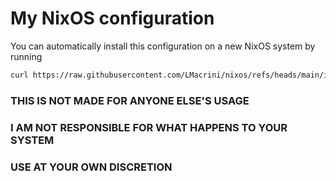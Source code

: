 # My NixOS configuration

You can automatically install this configuration on a new NixOS system by running
```bash
curl https://raw.githubusercontent.com/LMacrini/nixos/refs/heads/main/init.sh | bash
```
### THIS IS NOT MADE FOR ANYONE ELSE'S USAGE
### I AM NOT RESPONSIBLE FOR WHAT HAPPENS TO YOUR SYSTEM
### USE AT YOUR OWN DISCRETION

